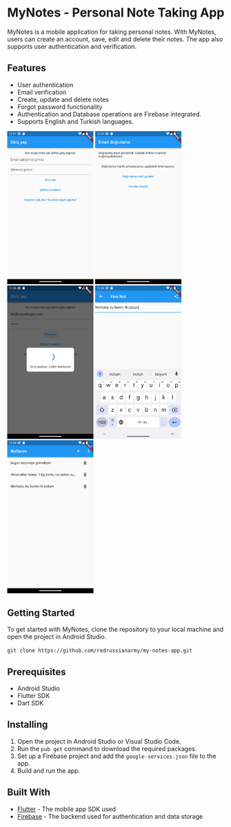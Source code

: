 # MyNotes - Personal Note Taking App

MyNotes is a mobile application for taking personal notes. With MyNotes, users can create an account, save, edit and delete their notes. The app also supports user authentication and verification.

## Features
- User authentication
- Email verification
- Create, update and delete notes
- Forgot password functionality
- Authentication and Database operations are Firebase integrated.
- Supports English and Turkish languages.

<a href="assets/readme/main_page.png"><img src="assets/readme/main_page.png" width="200"></a>
<a href="assets/readme/verify_email.png"><img src="assets/readme/verify_email.png" width="200"></a>
<a href="assets/readme/loading.png"><img src="assets/readme/loading.png" width="200"></a>
<a href="assets/readme/create_note.png"><img src="assets/readme/create_note.png" width="200"></a>
<a href="assets/readme/notes_list.png"><img src="assets/readme/notes_list.png" width="200"></a>

## Getting Started
To get started with MyNotes, clone the repository to your local machine and open the project in Android Studio.

```git clone https://github.com/redrussianarmy/my-notes-app.git```

## Prerequisites
- Android Studio
- Flutter SDK
- Dart SDK

## Installing
1. Open the project in Android Studio or Visual Studio Code.
2. Run the `pub get` command to download the required packages.
3. Set up a Firebase project and add the `google-services.json` file to the app.
4. Build and run the app.

## Built With
- [Flutter](https://flutter.dev) - The mobile app SDK used
- [Firebase](https://firebase.google.com) - The backend used for authentication and data storage
